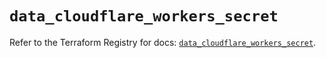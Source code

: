 # `data_cloudflare_workers_secret`

Refer to the Terraform Registry for docs: [`data_cloudflare_workers_secret`](https://registry.terraform.io/providers/cloudflare/cloudflare/5.1.0/docs/data-sources/workers_secret).
